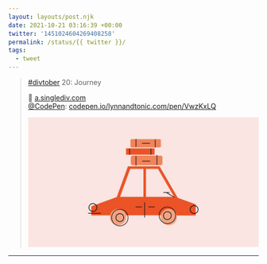 ```yaml
---
layout: layouts/post.njk
date: 2021-10-21 03:16:39 +00:00
twitter: '1451024604269408258'
permalink: /status/{{ twitter }}/
tags: 
  - tweet
---
```


> [#divtober](https://twitter.com/hashtag/divtober) 20: Journey
> 
> 🚙 [a.singlediv.com](https://a.singlediv.com)  
> [@CodePen](https://twitter.com/CodePen): [codepen.io/lynnandtonic.com/pen/VwzKxLQ](https://codepen.io/lynnandtonic/pen/VwzKxLQ)
> 
> ![monochrome, geometric illustration of a car with suitcases stacked on top](/img/1451024604269408258-FCMS4ClVkAAK6vt.jpg)

---
